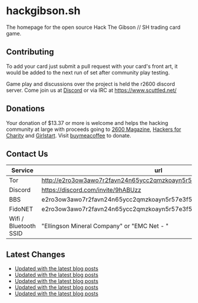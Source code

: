 # hackgibson.sh
The homepage for the open source Hack The Gibson // SH trading card game.


## Contributing

To add your card just submit a pull request with your card's front art, it would be added to the next run of set after community play testing.

Game play and discussions over the project is held the r2600 discord server. Come join us at [Discord](https://discord.com/invite/9hABUzz) or via IRC at https://www.scuttled.net/


## Donations

Your donation of $13.37 or more is welcome and helps the hacking community at large with proceeds going to [2600 Magazine](https://2600.com/), [Hackers for Charity](https://hackersforcharity.org) and [Girlstart](https://girlstart.org).  Visit [buymeacoffee](https://www.buymeacoffee.com/hackgibson.sh) to donate.


## Contact Us

Service | url
-|-
Tor | http://e2ro3ow3awo7r2favn24n65ycc2qmzkoayn5r57e3f56nvjwdcgg32ad.onion
Discord | https://discord.com/invite/9hABUzz
BBS | e2ro3ow3awo7r2favn24n65ycc2qmzkoayn5r57e3f56nvjwdcgg32ad.onion:23
FidoNET | e2ro3ow3awo7r2favn24n65ycc2qmzkoayn5r57e3f56nvjwdcgg32ad.onion:24554
Wifi / Bluetooth SSID | "Ellingson Mineral Company" or "EMC Net - <fidonet address>"

## Latest Changes
<!-- BLOG-POST-LIST:START -->
- [Updated with the latest blog posts](https://github.com/DFW2600/hackgibson.sh/commit/46049b0d65d7d00be02717b469f1e6721cf663bf)
- [Updated with the latest blog posts](https://github.com/DFW2600/hackgibson.sh/commit/38c042e8aff34145661659e84093f9308f9ec2b2)
- [Updated with the latest blog posts](https://github.com/DFW2600/hackgibson.sh/commit/22d1f982b92d152a2706a9fcb7c566fc2f13cd7c)
- [Updated with the latest blog posts](https://github.com/DFW2600/hackgibson.sh/commit/a0729500be282527c55f6b1b0d1b9de26ddf189a)
- [Updated with the latest blog posts](https://github.com/DFW2600/hackgibson.sh/commit/8eec7a4da3c4b2a6cb23f72b0c3139454f68d8d6)
<!-- BLOG-POST-LIST:END -->
